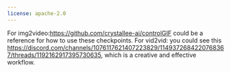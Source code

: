 ```yaml
---
license: apache-2.0
---
```


For img2video:https://github.com/crystallee-ai/controlGIF could be a reference for how to use these checkpoints.
For vid2vid: you could see this https://discord.com/channels/1076117621407223829/1149372684220768367/threads/1192162917395730635, which is a creative and effective workflow.

